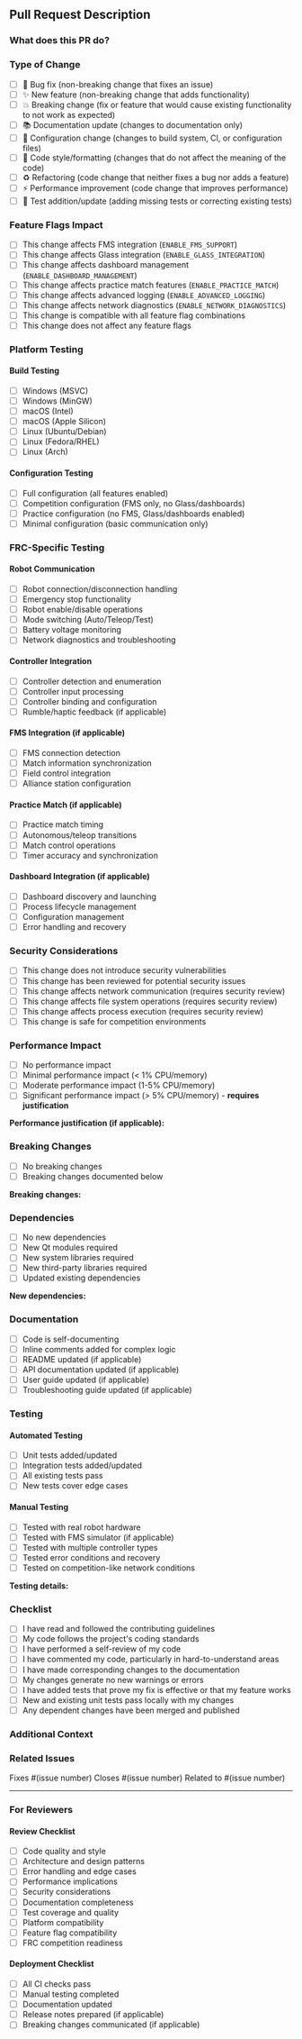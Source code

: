 ## Pull Request Description

### What does this PR do?
<!-- Provide a clear and concise description of what this pull request accomplishes -->

### Type of Change
<!-- Mark the relevant option with an [x] -->
- [ ] 🐛 Bug fix (non-breaking change that fixes an issue)
- [ ] ✨ New feature (non-breaking change that adds functionality)
- [ ] 💥 Breaking change (fix or feature that would cause existing functionality to not work as expected)
- [ ] 📚 Documentation update (changes to documentation only)
- [ ] 🔧 Configuration change (changes to build system, CI, or configuration files)
- [ ] 🎨 Code style/formatting (changes that do not affect the meaning of the code)
- [ ] ♻️ Refactoring (code change that neither fixes a bug nor adds a feature)
- [ ] ⚡ Performance improvement (code change that improves performance)
- [ ] 🧪 Test addition/update (adding missing tests or correcting existing tests)

### Feature Flags Impact
<!-- Check all that apply -->
- [ ] This change affects FMS integration (`ENABLE_FMS_SUPPORT`)
- [ ] This change affects Glass integration (`ENABLE_GLASS_INTEGRATION`)
- [ ] This change affects dashboard management (`ENABLE_DASHBOARD_MANAGEMENT`)
- [ ] This change affects practice match features (`ENABLE_PRACTICE_MATCH`)
- [ ] This change affects advanced logging (`ENABLE_ADVANCED_LOGGING`)
- [ ] This change affects network diagnostics (`ENABLE_NETWORK_DIAGNOSTICS`)
- [ ] This change is compatible with all feature flag combinations
- [ ] This change does not affect any feature flags

### Platform Testing
<!-- Check all platforms you have tested on -->
#### Build Testing
- [ ] Windows (MSVC)
- [ ] Windows (MinGW)
- [ ] macOS (Intel)
- [ ] macOS (Apple Silicon)
- [ ] Linux (Ubuntu/Debian)
- [ ] Linux (Fedora/RHEL)
- [ ] Linux (Arch)

#### Configuration Testing
- [ ] Full configuration (all features enabled)
- [ ] Competition configuration (FMS only, no Glass/dashboards)
- [ ] Practice configuration (no FMS, Glass/dashboards enabled)
- [ ] Minimal configuration (basic communication only)

### FRC-Specific Testing
<!-- Check all that apply to your changes -->
#### Robot Communication
- [ ] Robot connection/disconnection handling
- [ ] Emergency stop functionality
- [ ] Robot enable/disable operations
- [ ] Mode switching (Auto/Teleop/Test)
- [ ] Battery voltage monitoring
- [ ] Network diagnostics and troubleshooting

#### Controller Integration
- [ ] Controller detection and enumeration
- [ ] Controller input processing
- [ ] Controller binding and configuration
- [ ] Rumble/haptic feedback (if applicable)

#### FMS Integration (if applicable)
- [ ] FMS connection detection
- [ ] Match information synchronization
- [ ] Field control integration
- [ ] Alliance station configuration

#### Practice Match (if applicable)
- [ ] Practice match timing
- [ ] Autonomous/teleop transitions
- [ ] Match control operations
- [ ] Timer accuracy and synchronization

#### Dashboard Integration (if applicable)
- [ ] Dashboard discovery and launching
- [ ] Process lifecycle management
- [ ] Configuration management
- [ ] Error handling and recovery

### Security Considerations
<!-- Check all that apply -->
- [ ] This change does not introduce security vulnerabilities
- [ ] This change has been reviewed for potential security issues
- [ ] This change affects network communication (requires security review)
- [ ] This change affects file system operations (requires security review)
- [ ] This change affects process execution (requires security review)
- [ ] This change is safe for competition environments

### Performance Impact
<!-- Describe any performance implications -->
- [ ] No performance impact
- [ ] Minimal performance impact (< 1% CPU/memory)
- [ ] Moderate performance impact (1-5% CPU/memory)
- [ ] Significant performance impact (> 5% CPU/memory) - **requires justification**

**Performance justification (if applicable):**
<!-- Explain why the performance impact is necessary and acceptable -->

### Breaking Changes
<!-- List any breaking changes and migration steps -->
- [ ] No breaking changes
- [ ] Breaking changes documented below

**Breaking changes:**
<!-- Describe what breaks and how users should migrate -->

### Dependencies
<!-- Check all that apply -->
- [ ] No new dependencies
- [ ] New Qt modules required
- [ ] New system libraries required
- [ ] New third-party libraries required
- [ ] Updated existing dependencies

**New dependencies:**
<!-- List any new dependencies and their purpose -->

### Documentation
<!-- Check all that apply -->
- [ ] Code is self-documenting
- [ ] Inline comments added for complex logic
- [ ] README updated (if applicable)
- [ ] API documentation updated (if applicable)
- [ ] User guide updated (if applicable)
- [ ] Troubleshooting guide updated (if applicable)

### Testing
<!-- Describe your testing approach -->
#### Automated Testing
- [ ] Unit tests added/updated
- [ ] Integration tests added/updated
- [ ] All existing tests pass
- [ ] New tests cover edge cases

#### Manual Testing
- [ ] Tested with real robot hardware
- [ ] Tested with FMS simulator (if applicable)
- [ ] Tested with multiple controller types
- [ ] Tested error conditions and recovery
- [ ] Tested on competition-like network conditions

**Testing details:**
<!-- Describe your testing methodology and results -->

### Checklist
<!-- Final checklist before submitting -->
- [ ] I have read and followed the contributing guidelines
- [ ] My code follows the project's coding standards
- [ ] I have performed a self-review of my code
- [ ] I have commented my code, particularly in hard-to-understand areas
- [ ] I have made corresponding changes to the documentation
- [ ] My changes generate no new warnings or errors
- [ ] I have added tests that prove my fix is effective or that my feature works
- [ ] New and existing unit tests pass locally with my changes
- [ ] Any dependent changes have been merged and published

### Additional Context
<!-- Add any other context, screenshots, or information about the pull request here -->

### Related Issues
<!-- Link any related issues -->
Fixes #(issue number)
Closes #(issue number)
Related to #(issue number)

---

### For Reviewers
<!-- This section is for maintainers -->
#### Review Checklist
- [ ] Code quality and style
- [ ] Architecture and design patterns
- [ ] Error handling and edge cases
- [ ] Performance implications
- [ ] Security considerations
- [ ] Documentation completeness
- [ ] Test coverage and quality
- [ ] Platform compatibility
- [ ] Feature flag compatibility
- [ ] FRC competition readiness

#### Deployment Checklist
- [ ] All CI checks pass
- [ ] Manual testing completed
- [ ] Documentation updated
- [ ] Release notes prepared (if applicable)
- [ ] Breaking changes communicated (if applicable)
